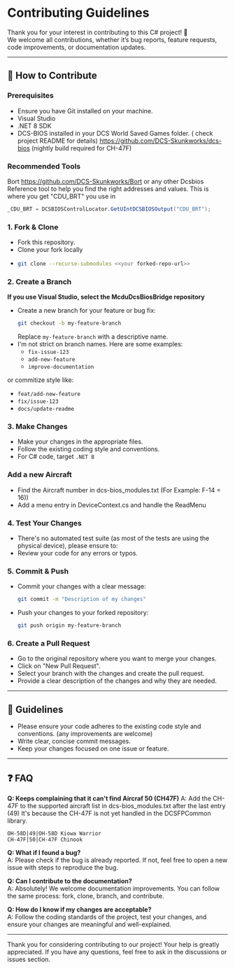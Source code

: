 ﻿# Contributing Guidelines

Thank you for your interest in contributing to this C# project! 🎉  
We welcome all contributions, whether it’s bug reports, feature requests, code improvements, or documentation updates.

---

## 🚀 How to Contribute

### Prerequisites
- Ensure you have Git installed on your machine.
- Visual Studio
- .NET 8 SDK
- DCS-BIOS installed in your DCS World Saved Games folder. ( check project README for details)
https://github.com/DCS-Skunkworks/dcs-bios (nightly build required for CH-47F)

### Recommended Tools
Bort https://github.com/DCS-Skunkworks/Bort or any other Dcsbios Reference tool to help you find the right addresses and values.
This is where you get "CDU_BRT" you use in 
```csharp
_CDU_BRT = DCSBIOSControlLocator.GetUIntDCSBIOSOutput("CDU_BRT");
```

### 1. Fork & Clone
- Fork this repository.
- Clone your fork locally
- ```bash
  git clone --recurse-submodules <<your forked-repo-url>>
  ```

### 2. Create a Branch
**If you use Visual Studio, select the McduDcsBiosBridge repository**
- Create a new branch for your feature or bug fix:
  ```bash
  git checkout -b my-feature-branch
  ```
  Replace `my-feature-branch` with a descriptive name.
- I'm not strict on branch names. Here are some examples:
  - `fix-issue-123`
  - `add-new-feature`
  - `improve-documentation`

or commitize style like:
  - `feat/add-new-feature`
  - `fix/issue-123`
  - `docs/update-readme`

### 3. Make Changes
- Make your changes in the appropriate files.
- Follow the existing coding style and conventions.
- For C# code, target `.NET 8`

### Add a new Aircraft
- Find the Aircraft number in dcs-bios_modules.txt (For Example: F-14 = 16))
- Add a menu entry in DeviceContext.cs and handle the ReadMenu

### 4. Test Your Changes
- There's no automated test suite (as most of the tests are using the physical device), please ensure to:
- Review your code for any errors or typos.

### 5. Commit & Push
- Commit your changes with a clear message:

  ```bash
  git commit -m "Description of my changes"
  ```
- Push your changes to your forked repository:
  ```bash
  git push origin my-feature-branch
  ```

### 6. Create a Pull Request
- Go to the original repository where you want to merge your changes.
- Click on "New Pull Request".
- Select your branch with the changes and create the pull request.
- Provide a clear description of the changes and why they are needed.

---

## 📝 Guidelines

- Please ensure your code adheres to the existing code style and conventions. (any improvements are welcome)
- Write clear, concise commit messages.
- Keep your changes focused on one issue or feature.

---

## ❓ FAQ

**Q: Keeps complaining that it can't find Aircraf 50 (CH47F)**
A: Add the CH-47F to the supported aircraft list in dcs-bios_modules.txt after the last entry (49)
It's because the CH-47F is not yet handled in the DCSFPCommon library.
```
OH-58D|49|OH-58D Kiowa Warrior
CH-47F|50|CH-47F Chinook
```

**Q: What if I found a bug?**  
A: Please check if the bug is already reported. If not, feel free to open a new issue with steps to reproduce the bug.

**Q: Can I contribute to the documentation?**  
A: Absolutely! We welcome documentation improvements. You can follow the same process: fork, clone, branch, and contribute.

**Q: How do I know if my changes are acceptable?**  
A: Follow the coding standards of the project, test your changes, and ensure your changes are meaningful and well-explained.

---

Thank you for considering contributing to our project! Your help is greatly appreciated. If you have any questions, feel free to ask in the discussions or issues section.
